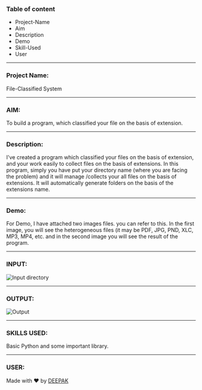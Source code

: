 ### Table of content

 * Project-Name
 * Aim
 * Description
 * Demo
 * Skill-Used
 * User
 ---
 
 ### Project Name: 
 File-Classified System 
 
 ---

 ### AIM: 
 To build a program, which classified your file on the basis of extension.
 
 ---
 
 
 ### Description: 
 I've created a program which classified your files on the basis of extension, and your work easily to collect files on the basis 
 of extensions. In this program, simply you have put your directory name (where you are facing the problem) and it will manage /collects your all files on the basis of extensions. It will automatically generate folders on the basis of the extensions name.
 
 ---
 
 
 ### Demo:
 For Demo, I have attached two images files. you can refer to this. In the first image, you will see the heterogeneous files (it may be     PDF, JPG, PND, XLC, MP3, MP4, etc. and in the second image you will see the result of the program. 
 
 ---
 ### INPUT: 
 ![Input directory](https://github.com/deepak2233/Python_Projects/blob/master/Input_Directory.png)
 
 ---
 
 ### OUTPUT:
 ![Output](https://github.com/deepak2233/Python_Projects/blob/master/Outpu_Directory.png)
 
 ---
 
 
 ### SKILLS USED:
 Basic Python and some important library. 
 
 ---

 ### USER: 
 
 Made with :heart: by [DEEPAK](https://github.com/deepak2233)
 
 
